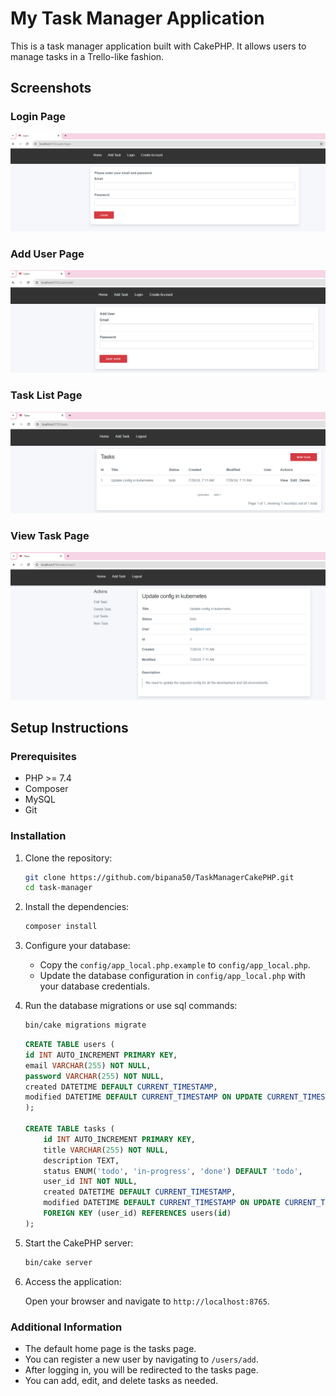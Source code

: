 # My Task Manager Application

This is a task manager application built with CakePHP. It allows users to manage tasks in a Trello-like fashion.

## Screenshots

### Login Page

![Login Page](screenshots/login.png)

### Add User Page

![Add User Page](screenshots/add.png)

### Task List Page

![Task List Page](screenshots/tasks.png)

### View Task Page

![View Task Page](screenshots/viewTask.png)

## Setup Instructions

### Prerequisites

- PHP >= 7.4
- Composer
- MySQL
- Git

### Installation

1. Clone the repository:

    ```bash
    git clone https://github.com/bipana50/TaskManagerCakePHP.git
    cd task-manager
    ```

2. Install the dependencies:

    ```bash
    composer install
    ```

3. Configure your database:

    - Copy the `config/app_local.php.example` to `config/app_local.php`.
    - Update the database configuration in `config/app_local.php` with your database credentials.

4. Run the database migrations or use sql commands:

    ```bash
    bin/cake migrations migrate
    ```

    ```sql
    CREATE TABLE users (
    id INT AUTO_INCREMENT PRIMARY KEY,
    email VARCHAR(255) NOT NULL,
    password VARCHAR(255) NOT NULL,
    created DATETIME DEFAULT CURRENT_TIMESTAMP,
    modified DATETIME DEFAULT CURRENT_TIMESTAMP ON UPDATE CURRENT_TIMESTAMP
    );

    CREATE TABLE tasks (
        id INT AUTO_INCREMENT PRIMARY KEY,
        title VARCHAR(255) NOT NULL,
        description TEXT,
        status ENUM('todo', 'in-progress', 'done') DEFAULT 'todo',
        user_id INT NOT NULL,
        created DATETIME DEFAULT CURRENT_TIMESTAMP,
        modified DATETIME DEFAULT CURRENT_TIMESTAMP ON UPDATE CURRENT_TIMESTAMP,
        FOREIGN KEY (user_id) REFERENCES users(id)
    );
    ```

5. Start the CakePHP server:

    ```bash
    bin/cake server
    ```

6. Access the application:

    Open your browser and navigate to `http://localhost:8765`.

### Additional Information

- The default home page is the tasks page.
- You can register a new user by navigating to `/users/add`.
- After logging in, you will be redirected to the tasks page.
- You can add, edit, and delete tasks as needed.


